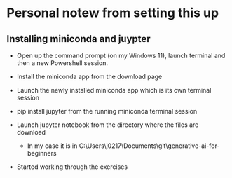 # Personal notew from setting this up

## Installing miniconda and juypter

- Open up the command prompt (on my Windows 11), launch terminal and then a new Powershell session.

- Install the miniconda app from the download page

- Launch the newly installed miniconda app which is its own terminal session

- pip install jupyter from the running miniconda terminal session

- Launch jupyter notebook from the directory where the files are download

  - In my case it is in C:\Users\j0217\Documents\git\generative-ai-for-beginners

- Started working through the exercises

